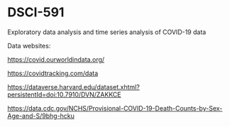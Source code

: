 # DSCI-591
Exploratory data analysis and time series analysis of COVID-19 data

Data websites:

https://covid.ourworldindata.org/

https://covidtracking.com/data

https://dataverse.harvard.edu/dataset.xhtml?persistentId=doi:10.7910/DVN/ZAKKCE

https://data.cdc.gov/NCHS/Provisional-COVID-19-Death-Counts-by-Sex-Age-and-S/9bhg-hcku
